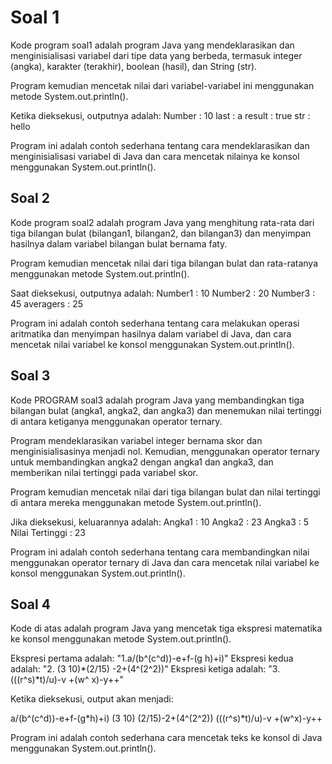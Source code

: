 
# Soal 1

Kode program soal1 adalah program Java yang mendeklarasikan dan menginisialisasi variabel dari tipe data yang berbeda, termasuk integer (angka), karakter (terakhir), boolean (hasil), dan String (str).

Program kemudian mencetak nilai dari variabel-variabel ini menggunakan metode System.out.println().

Ketika dieksekusi, outputnya adalah: Number : 10 last : a result : true str : hello

Program ini adalah contoh sederhana tentang cara mendeklarasikan dan menginisialisasi variabel di Java dan cara mencetak nilainya ke konsol menggunakan System.out.println().



## Soal 2

Kode program soal2 adalah program Java yang menghitung rata-rata dari tiga bilangan bulat (bilangan1, bilangan2, dan bilangan3) dan menyimpan hasilnya dalam variabel bilangan bulat bernama faty.

Program kemudian mencetak nilai dari tiga bilangan bulat dan rata-ratanya menggunakan metode System.out.println().

Saat dieksekusi, outputnya adalah: Number1 : 10 Number2 : 20 Number3 : 45 averagers : 25

Program ini adalah contoh sederhana tentang cara melakukan operasi aritmatika dan menyimpan hasilnya dalam variabel di Java, dan cara mencetak nilai variabel ke konsol menggunakan System.out.println().
## Soal 3

Kode PROGRAM soal3 adalah program Java yang membandingkan tiga bilangan bulat (angka1, angka2, dan angka3) dan menemukan nilai tertinggi di antara ketiganya menggunakan operator ternary.

Program mendeklarasikan variabel integer bernama skor dan menginisialisasinya menjadi nol. Kemudian, menggunakan operator ternary untuk membandingkan angka2 dengan angka1 dan angka3, dan memberikan nilai tertinggi pada variabel skor.

Program kemudian mencetak nilai dari tiga bilangan bulat dan nilai tertinggi di antara mereka menggunakan metode System.out.println().

Jika dieksekusi, keluarannya adalah: Angka1 : 10 Angka2 : 23 Angka3 : 5 Nilai Tertinggi : 23

Program ini adalah contoh sederhana tentang cara membandingkan nilai menggunakan operator ternary di Java dan cara mencetak nilai variabel ke konsol menggunakan System.out.println().
## Soal 4

Kode di atas adalah program Java yang mencetak tiga ekspresi matematika ke konsol menggunakan metode System.out.println().

Ekspresi pertama adalah: "1.a/(b^(c^d))-e+f-(g h)+i)" Ekspresi kedua adalah: "2. (3 10)*(2/15) -2+(4^(2^2))" Ekspresi ketiga adalah: "3. (((r^s)*t)/u)-v +(w^ x)-y++"

Ketika dieksekusi, output akan menjadi:

a/(b^(c^d))-e+f-(g*h)+i) (3 10) (2/15)-2+(4^(2^2)) (((r^s)*t)/u)-v +(w^x)-y++

Program ini adalah contoh sederhana cara mencetak teks ke konsol di Java menggunakan System.out.println().